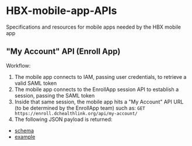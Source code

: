 # HBX-mobile-app-APIs
Specifications and resources for mobile apps needed by the HBX mobile app

## "My Account" API (Enroll App)
Workflow:

1. The mobile app connects to IAM, passing user credentials, to retrieve a valid SAML token
2. The mobile app connects to the EnrollApp session API to establish a session, passing the SAML token
3. Inside that same session, the mobile app hits a "My Account" API URL (to be determined by the EnrollApp team) such as: 
    `GET https://enroll.dchealthlink.org/api/my-account/`
4. The following JSON payload is returned:
  * [schema](enroll/my-account/response/schema.json)
  * [example](https://github.com/benjaminrosenbaum/HBX-mobile-app-APIs/blob/master/enroll/my-account/response/example.json)
